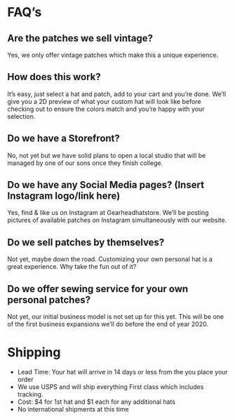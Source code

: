 # FAQ’s
## Are the patches we sell vintage? 
Yes, we only offer vintage patches which make this a unique experience.
## How does this work? 
It’s easy, just select a hat and patch, add to your cart and you’re done. We’ll give you a 2D preview of what your custom hat will look like before checking out to ensure the colors match and you’re happy with your selection. 
## Do we have a Storefront?
No, not yet but we have solid plans to open a local studio that will be managed by one of our sons once they finish college. 
## Do we have any Social Media pages? (Insert Instagram logo/link here)
Yes, find & like us on Instagram at Gearheadhatstore. We’ll be posting pictures of available patches on Instagram simultaneously with our website. 
## Do we sell patches by themselves? 
Not yet, maybe down the road. Customizing your own personal hat is a great experience. Why take the fun out of it? 
## Do we offer sewing service for your own personal patches? 
Not yet, our initial business model is not set up for this yet. This will be one of the first business expansions we’ll do before the end of year 2020. 

# Shipping
- Lead Time:  Your hat will arrive in 14 days or less from the you place your order
- We use USPS and will ship everything First class which includes tracking. 
- Cost: $4 for 1st hat and $1 each for any additional hats 
- No international shipments at this time
